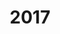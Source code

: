 ---
layout: album
title: "2017"
description: "Sesión de fotos 2019"
header-img: "/assets/images/port-3.jpg"
album-title: "Album 2017"
images:
 - image_path: /assets/images/port-1.jpg
   caption: IMAGE TITLE
   copyright: © Pamela Bustos
 - image_path: /assets/images/port-2.jpg 
   caption: IMAGE TITLE
   copyright: © Pamela Bustos
 - image_path: /assets/images/port-3.jpg
   caption: IMAGE TITLE
   copyright: © Pamela Bustos
lang: es
ref: album2017
type: album
---